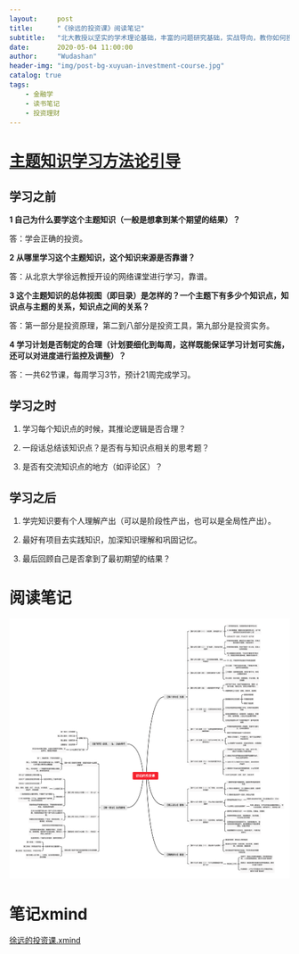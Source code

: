 ```yaml
---
layout:     post
title:      "《徐远的投资课》阅读笔记"
subtitle:   "北大教授以坚实的学术理论基础，丰富的问题研究基础，实战导向，教你如何投资"
date:       2020-05-04 11:00:00
author:     "Wudashan"
header-img: "img/post-bg-xuyuan-investment-course.jpg"
catalog: true
tags:
    - 金融学
    - 读书笔记
    - 投资理财
---
```


# [主题知识学习方法论引导](http://wudashan.com/2020/03/29/Learning-Method/)

## 学习之前

**1 自己为什么要学这个主题知识（一般是想拿到某个期望的结果）？**

答：学会正确的投资。

**2 从哪里学习这个主题知识，这个知识来源是否靠谱？**

答：从北京大学徐远教授开设的网络课堂进行学习，靠谱。

**3 这个主题知识的总体视图（即目录）是怎样的？一个主题下有多少个知识点，知识点与主题的关系，知识点之间的关系？**

答：第一部分是投资原理，第二到八部分是投资工具，第九部分是投资实务。

**4 学习计划是否制定的合理（计划要细化到每周，这样既能保证学习计划可实施，还可以对进度进行监控及调整）？**

答：一共62节课，每周学习3节，预计21周完成学习。

## 学习之时

1. 学习每个知识点的时候，其推论逻辑是否合理？

2. 一段话总结该知识点？是否有与知识点相关的思考题？

3. 是否有交流知识点的地方（如评论区）？

## 学习之后

1. 学完知识要有个人理解产出（可以是阶段性产出，也可以是全局性产出）。

2. 最好有项目去实践知识，加深知识理解和巩固记忆。

3. 最后回顾自己是否拿到了最初期望的结果？


# 阅读笔记

![](https://raw.githubusercontent.com/wudashan/blog-picture/master/xuyuan-investment-course/%E5%BE%90%E8%BF%9C%E7%9A%84%E6%8A%95%E8%B5%84%E8%AF%BE.png)

# 笔记xmind

[徐远的投资课.xmind](https://github.com/wudashan/blog-picture/blob/master/xuyuan-investment-course/%E5%BE%90%E8%BF%9C%E7%9A%84%E6%8A%95%E8%B5%84%E8%AF%BE.xmind?raw=true)

